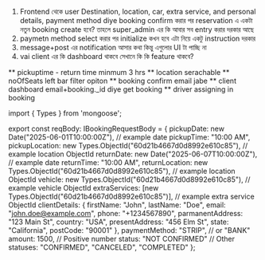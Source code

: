 1. Frontend থেকে user Destination, location, car, extra service, and personal details, payment method diye booking confirm করার পর  reservation এ একটা নতুন booking create হবে? তাহলে super_admin এর কি আবার সব entry করার দরকার আছে 
2. paymetn method select করার পর initialize কখন হবে এটা নিয়ে একটু instruction দরকার
3. message+post এর notification আসার কথা কিন্তু এগুলোর UI টা পাচ্ছি না
4. vai client এর কি dashboard থাকবে সেখানে কি কি feature থাকবে?



** pickuptime - return time minmum 3 hrs
** location serachable
** noOfSeats left bar filter opiton
** booking confirm email jabe 
** client dashboard email+booking._id diye get booking
** driver assigning in booking


import { Types } from 'mongoose';

export const reqBody: IBookingRequestBody = {
    pickupDate: new Date("2025-06-01T10:00:00Z"), // example date
    pickupTime: "10:00 AM",
    pickupLocation: new Types.ObjectId("60d21b4667d0d8992e610c85"), // example location ObjectId
    returnDate: new Date("2025-06-07T10:00:00Z"), // example date
    returnTime: "10:00 AM",
    returnLocation: new Types.ObjectId("60d21b4667d0d8992e610c85"), // example location ObjectId
    vehicle: new Types.ObjectId("60d21b4667d0d8992e610c85"), // example vehicle ObjectId
    extraServices: [new Types.ObjectId("60d21b4667d0d8992e610c85")], // example extra service ObjectId
    clientDetails: {
        firstName: "John",
        lastName: "Doe",
        email: "john.doe@example.com",
        phone: "+1234567890",
        parmanentAddress: "123 Main St",
        country: "USA",
        presentAddress: "456 Elm St",
        state: "California",
        postCode: "90001"
    },
    paymentMethod: "STRIP", // or "BANK"
    amount: 1500, // Positive number
    status: "NOT CONFIRMED" // Other statuses: "CONFIRMED", "CANCELED", "COMPLETED"
};
